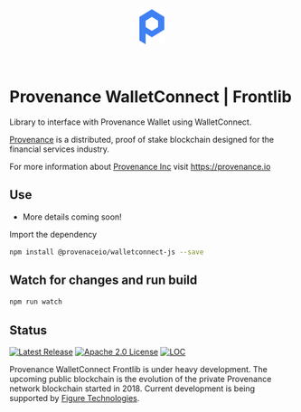 <div align="center">
  <img src="./src/logo.svg" alt="Provenance WalletConnect | Frontlib"/>
</div>
<br/><br/>

# Provenance WalletConnect | Frontlib

Library to interface with Provenance Wallet using WalletConnect.

[Provenance] is a distributed, proof of stake blockchain designed for the financial services industry.

For more information about [Provenance Inc](https://provenance.io) visit https://provenance.io

## Use

* More details coming soon!

Import the dependency

```bash
npm install @provenaceio/walletconnect-js --save
```

## Watch for changes and run build

```bash
npm run watch
```

## Status

[![Latest Release][release-badge]][release-latest]
[![Apache 2.0 License][license-badge]][license-url]
[![LOC][loc-badge]][loc-report]

[license-badge]: https://img.shields.io/github/license/provenance-io/walletconnect-js.svg
[license-url]: https://github.com/provenance-io/walletconnect-js/blob/main/LICENSE
[release-badge]: https://img.shields.io/github/tag/provenance-io/walletconnect-js.svg
[release-latest]: https://github.com/provenance-io/walletconnect-js/releases/latest
[loc-badge]: https://tokei.rs/b1/github/provenance-io/walletconnect-js
[loc-report]: https://github.com/provenance-io/walletconnect-js
[lint-badge]: https://github.com/provenance-io/walletconnect-js/workflows/Lint/badge.svg
[provenance]: https://provenance.io/#overview

Provenance WalletConnect Frontlib is under heavy development. The upcoming public blockchain is the evolution of the private Provenance network blockchain started in 2018.
Current development is being supported by [Figure Technologies](https://figure.com).
